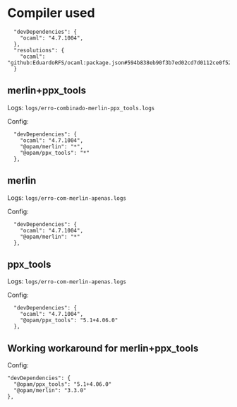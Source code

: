# Compiler used
```
  "devDependencies": {
    "ocaml": "4.7.1004",
  },
  "resolutions": {
    "ocaml": "github:EduardoRFS/ocaml:package.json#594b838eb90f3b7ed02cd7d0112ce0f52efe95e3"
  }
```

## merlin+ppx_tools
Logs: `logs/erro-combinado-merlin-ppx_tools.logs`

Config: 
```
  "devDependencies": {
    "ocaml": "4.7.1004",
    "@opam/merlin": "*",
    "@opam/ppx_tools": "*"
  },
```

## merlin
Logs: `logs/erro-com-merlin-apenas.logs`

Config: 
```
  "devDependencies": {
    "ocaml": "4.7.1004",
    "@opam/merlin": "*"
  },
```

## ppx_tools
Logs: `logs/erro-com-merlin-apenas.logs`

Config: 
```
  "devDependencies": {
    "ocaml": "4.7.1004",
    "@opam/ppx_tools": "5.1+4.06.0"
  },
```


## Working workaround for merlin+ppx_tools
Config:
```
"devDependencies": {
  "@opam/ppx_tools": "5.1+4.06.0"
  "@opam/merlin": "3.3.0"
},
```